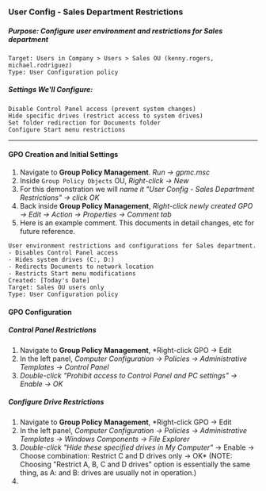 ### User Config - Sales Department Restrictions
##### Purpose: Configure user environment and restrictions for Sales department

```
Target: Users in Company > Users > Sales OU (kenny.rogers, michael.rodriguez)
Type: User Configuration policy
```

##### Settings We'll Configure:
```
Disable Control Panel access (prevent system changes)
Hide specific drives (restrict access to system drives)
Set folder redirection for Documents folder
Configure Start menu restrictions
```
---
#### GPO Creation and Initial Settings
1. Navigate to **Group Policy Management**. *Run → gpmc.msc*
2. Inside `Group Policy Objects` OU, *Right-click → New*
3. For this demonstration we will *name it "User Config - Sales Department Restrictions" → click OK*
4. Back inside **Group Policy Management**, *Right-click newly created GPO → Edit → Action → Properties → Comment tab*
5. Here is an example comment. This documents in detail changes, etc for future reference.
```
User environment restrictions and configurations for Sales department.
- Disables Control Panel access
- Hides system drives (C:, D:)
- Redirects Documents to network location
- Restricts Start menu modifications
Created: [Today's Date]
Target: Sales OU users only
Type: User Configuration policy
```
#### GPO Configuration
##### Control Panel Restrictions
1. Navigate to **Group Policy Management**, *Right-click GPO → Edit
2. In the left panel, *Computer Configuration → Policies → Administrative Templates → Control Panel*
3. *Double-click "Prohibit access to Control Panel and PC settings" → Enable → OK*
##### Configure Drive Restrictions
1. Navigate to **Group Policy Management**, *Right-click GPO → Edit
2. In the left panel, *Computer Configuration → Policies → Administrative Templates → Windows Components → File Explorer*
3. *Double-click "Hide these specified drives in My Computer"* → Enable → Choose combination: Restrict C and D drives only → OK* (NOTE: Choosing "Restrict A, B, C and D drives" option is essentially the same thing, as A: and B: drives are usually not in operation.)
4. 

